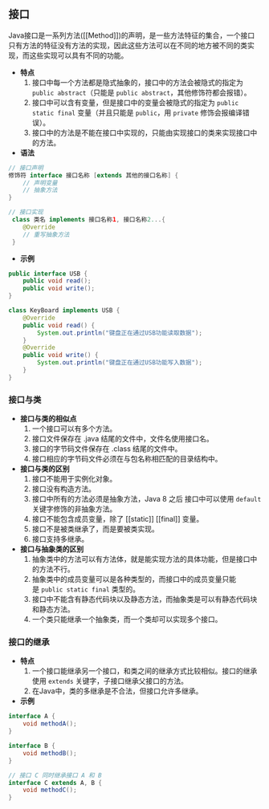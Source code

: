 ## 接口
Java接口是一系列方法([[Method]])的声明，是一些方法特征的集合，一个接口只有方法的特征没有方法的实现，因此这些方法可以在不同的地方被不同的类实现，而这些实现可以具有不同的功能。
- **特点**  
	1. 接口中每一个方法都是隐式抽象的，接口中的方法会被隐式的指定为 `public abstract`（只能是 `public abstract`，其他修饰符都会报错）。
	2. 接口中可以含有变量，但是接口中的变量会被隐式的指定为 `public static final` 变量（并且只能是 `public`，用 `private` 修饰会报编译错误）。
	3. 接口中的方法是不能在接口中实现的，只能由实现接口的类来实现接口中的方法。
- **语法**  
```java
// 接口声明
修饰符 interface 接口名称 [extends 其他的接口名称] {
	// 声明变量
	// 抽象方法
}

// 接口实现
 class 类名 implements 接口名称1, 接口名称2...{
	@Override
	// 重写抽象方法
 }
```
- **示例**  
```java
public interface USB {  
    public void read();  
    public void write();  
}

class KeyBoard implements USB {
    @Override
    public void read() {
        System.out.println("键盘正在通过USB功能读取数据");
    }
    @Override
    public void write() {
        System.out.println("键盘正在通过USB功能写入数据");
    }
}
```
### 接口与类
- **接口与类的相似点**  
	1. 一个接口可以有多个方法。
	2. 接口文件保存在 .java 结尾的文件中，文件名使用接口名。
	3. 接口的字节码文件保存在 .class 结尾的文件中。
	4. 接口相应的字节码文件必须在与包名称相匹配的目录结构中。
- **接口与类的区别**  
	1. 接口不能用于实例化对象。
	2. 接口没有构造方法。
	3. 接口中所有的方法必须是抽象方法，Java 8 之后 接口中可以使用 `default` 关键字修饰的非抽象方法。
	4. 接口不能包含成员变量，除了 [[static]] [[final]] 变量。
	5. 接口不是被类继承了，而是要被类实现。
	6. 接口支持多继承。
- **接口与抽象类的区别**  
	1. 抽象类中的方法可以有方法体，就是能实现方法的具体功能，但是接口中的方法不行。
	2. 抽象类中的成员变量可以是各种类型的，而接口中的成员变量只能是 `public static final` 类型的。
	3. 接口中不能含有静态代码块以及静态方法，而抽象类是可以有静态代码块和静态方法。
	4. 一个类只能继承一个抽象类，而一个类却可以实现多个接口。
### 接口的继承
- **特点**
	1. 一个接口能继承另一个接口，和类之间的继承方式比较相似。接口的继承使用 `extends` 关键字，子接口继承父接口的方法。
	2. 在Java中，类的多继承是不合法，但接口允许多继承。
- **示例**
```java
interface A {
    void methodA();
}

interface B {
    void methodB();
}

// 接口 C 同时继承接口 A 和 B
interface C extends A, B {
    void methodC();
}
```